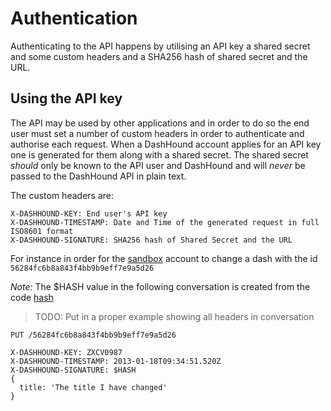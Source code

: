 Authentication
==============

Authenticating to the API happens by utilising an API key a shared secret and some
custom headers and a SHA256 hash of shared secret and the URL.


Using the API key
-----------------

The API may be used by other applications and in order to do so the end user
must set a number of custom headers in order to authenticate and authorise each
request.  When a DashHound account applies for an API key one is generated for
them along with a shared secret.  The shared secret _should_ only be known to
the API user and DashHound and will _never_ be passed to the DashHound API
in plain text.  

The custom headers are:

```
X-DASHHOUND-KEY: End user's API key
X-DASHHOUND-TIMESTAMP: Date and Time of the generated request in full ISO8601 format
X-DASHHOUND-SIGNATURE: SHA256 hash of Shared Secret and the URL
```

For instance in order for the [sandbox](sandbox.md) account to change a dash
with the id ```56284fc6b8a843f4bb9b9eff7e9a5d26```

_Note:_  The $HASH value in the following conversation is created from the code
[hash](code/hash.js)

> TODO: Put in a proper example showing all headers in conversation



```
PUT /56284fc6b8a843f4bb9b9eff7e9a5d26

X-DASHHOUND-KEY: ZXCV0987
X-DASHHOUND-TIMESTAMP: 2013-01-18T09:34:51.520Z
X-DASHHOUND-SIGNATURE: $HASH
{
  title: 'The title I have changed'
}
```
